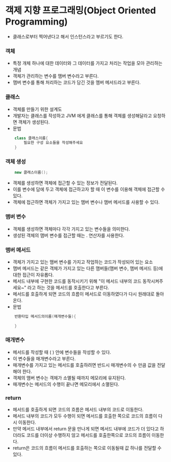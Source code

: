 # 객제 지향 프로그래밍(Object Oriented Programming)

- 클래스로부터 찍어낸다고 해서 인스턴스라고 부르기도 한다.

### 객체
- 특정 개체 하나에 대한 데이터와 그 데이터를 가지고 처리는 작업을 모아 관리하는 개념
- 객체가 관리하는 변수를 맴버 변수라고 부른다.
- 맴버 변수를 통해 처리하는 코드가 담긴 것을 멤버 메서드라고 부른다.

### 클래스
- 객체를 만들기 위한 설계도
- 개발자는 클래스를 작성하고 JVM 에게 클래스를 통해 객체를 생성해달라고 요청하면 객체가 생성된다.
- 문법

```java
    class 클래스이름{
        필요한 구성 요소들을 작성해주세요
    }  
```

### 객체 생성
```java
    new 클래스이름();

```

- 객체를 생성하면 객체에 접근할 수 있는 정보가 전달된다.
- 이를 변수에 담에 두고 객체에 접근하고자 할 때 이 변수를 이용해 객체에 접근할 수 있다.
- 객체에 접근하면 객체가 가지고 있는 맴버 변수나 맴버 메서드를 사용할 수 있다.

### 맴버 변수
- 객체를 생성하면 객체마다 각각 가지고 있는 변수들을 의미한다.
- 생성된 객체의 맴버 변수를 접근할 때는 . 연산자를 사용한다.

### 맴버 메서드
- 객체가 가지고 있는 맴버 변수를 가지고 작업하는 코드가 작성되어 있는 요소
- 맴버 메서드는 같은 객체가 가지고 있는 다른 맴버들(맴버 변수, 맴버 메서드 등)에 대한 접근이 자유롭다.
- 메서드 내부에 구현한 코드를 동작시키기 위해 "이 메서드 내부의 코드 동작시켜주세요~" 라고 하는 것을 메서드를 호출한다고 부른다.
- 메서드를 호출하게 되면 코드의 흐름이 메서드로 이동하였다가 다시 원래대로 돌아온다.
- 문법

```java 
    반환타입 메서드의이름(매개변수들){
    
    }
```

###  매개변수
- 메서드를 작성할 때 ( ) 안에 변수들을 작성할 수 있다.
- 이 변수들을 매개변수라고 부른다.
- 매개변수를 가지고 있는 메서드를 호출하려면 반드시 매개변수의 수 만큼 값을 전달해야 한다.
- 객체의 맴버 변수는 객체가 소멸될 때까지 메모리에 유지된다.
- 매개변수는 메서드의 수행이 끝나면 메모리에서 소멸된다.

### return
- 메서드를 호출하게 되면 코드의 흐름은 메서드 내부의 코드로 이동한다.
- 메서드 내부의 코드가 모두 수행이 되면 메서드를 호출한 쪽으로 코드의 흐름이 다시 이동한다.
- 만약 메서드 내부에서 return 문을 만나게 되면 메서드 내부에 코드가 더 있다고 하더라도 
코드를 더이상 수행하지 않고 메서드를 호출한쪽으로 코드의 흐름이 이동한다.
- return은 코드의 흐름이 메서드를 호출하는 쪽으로 이동될때 값 하나를 전달할 수 있다.

